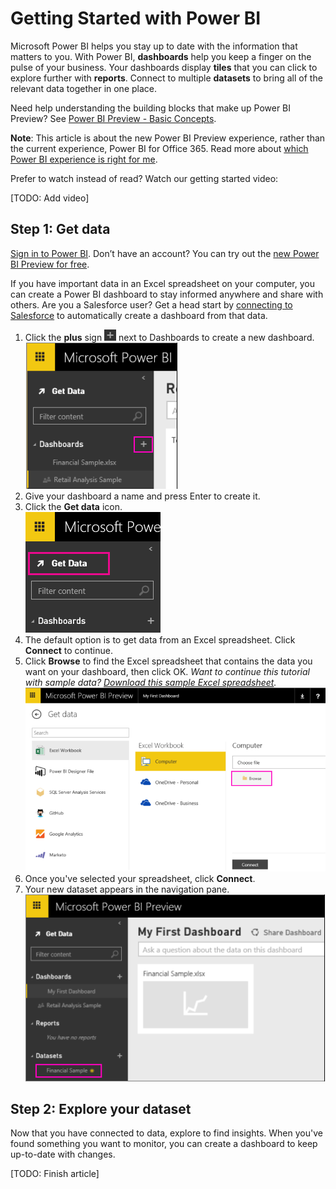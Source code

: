 <properties 
   pageTitle="Getting Started with Power BI" 
   description="Getting Started with Power BI" 
   services="powerbi" 
   documentationCenter="" 
   authors="v-anpasi" 
   manager="mblythe" 
   editor=""
   tags=""/>
 
<tags
   ms.service="powerbi"
   ms.devlang="NA"
   ms.topic="article"
   ms.tgt_pltfrm="NA"
   ms.workload="powerbi"
   ms.date="06/18/2015"
   ms.author="v-anpasi"/>

# Getting Started with Power BI

Microsoft Power BI helps you stay up to date with the information that matters to you.  With Power BI, **dashboards** help you keep a finger on the pulse of your business.  Your dashboards display **tiles** that you can click to explore further with **reports**.  Connect to multiple **datasets** to bring all of the relevant data together in one place.

Need help understanding the building blocks that make up Power BI Preview?  See [Power BI Preview - Basic Concepts](). 

**Note**: This article is about the new Power BI Preview experience, rather than the current experience, Power BI for Office 365. Read more about [which Power BI experience is right for me]().

Prefer to watch instead of read?  Watch our getting started video:

[TODO: Add video]

## Step 1: Get data

[Sign in to Power BI](http://powerbi.microsoft.com). Don’t have an account? You can try out the [new Power BI Preview for free](http://powerbi.microsoft.com).

If you have important data in an Excel spreadsheet on your computer, you can create a Power BI dashboard to stay informed anywhere and share with others.  Are you a Salesforce user?  Get a head start by [connecting to Salesforce]() to automatically create a dashboard from that data.

1. Click the **plus** sign ![](./media/powerbi-getting-started/PBI_PlusIcon.png) ﻿next to Dashboards to create a new dashboard.  
![](./media/powerbi-getting-started/gettingstart1.png)
2. Give your dashboard a name and press Enter to create it.  
3. Click the **Get data** ﻿icon.  
![](./media/powerbi-getting-started/PBI_GetData.png)
4. The default option is to get data from an Excel spreadsheet.  Click **Connect** ﻿to continue.
5. Click ﻿**Browse** ﻿to find the Excel spreadsheet that contains the data you want on your dashboard, then click OK. *Want to continue this tutorial with sample data? [Download this sample Excel spreadsheet](http://go.microsoft.com/fwlink/?LinkID=521962).*  
![](./media/powerbi-getting-started/gettingstart2.png)  
6. Once you've selected your spreadsheet, click **Connect**.
7. Your new dataset appears in the navigation pane.  
![](./media/powerbi-getting-started/gettingstart3.png)  


## Step 2: Explore your dataset

Now that you have connected to data, explore to find insights.  When you've found something you want to monitor, you can create a dashboard to keep up-to-date with changes.﻿﻿

[TODO: Finish article]